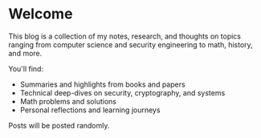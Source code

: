 # Welcome

This blog is a collection of my notes, research, and thoughts on topics ranging from computer science and security engineering to math, history, and more.

You'll find:
- Summaries and highlights from books and papers
- Technical deep-dives on security, cryptography, and systems
- Math problems and solutions
- Personal reflections and learning journeys

Posts will be posted randomly.